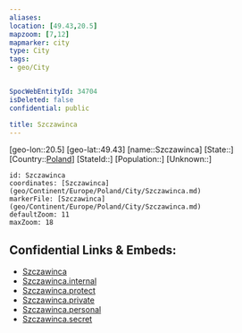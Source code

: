 ```yaml
---
aliases: 
location: [49.43,20.5]
mapzoom: [7,12] 
mapmarker: city 
type: City
tags:
- geo/City


SpocWebEntityId: 34704
isDeleted: false
confidential: public

title: Szczawinca
---
```

[geo-lon::20.5]
[geo-lat::49.43]
[name::Szczawinca]
[State::]
[Country::[Poland](geo/Continent/Europe/Poland.md)]
[StateId::]
[Population::]
[Unknown::]


```leaflet
id: Szczawinca
coordinates: [Szczawinca](geo/Continent/Europe/Poland/City/Szczawinca.md)
markerFile: [Szczawinca](geo/Continent/Europe/Poland/City/Szczawinca.md)
defaultZoom: 11 
maxZoom: 18
```


## Confidential Links & Embeds: 
- [Szczawinca](../../../../../../_public/geo/Continent/Europe/Poland/City/Szczawinca.md) 
- [Szczawinca.internal](../../../../../../_internal/geo/Continent/Europe/Poland/City/Szczawinca.internal.md) 
- [Szczawinca.protect](../../../../../../_protect/geo/Continent/Europe/Poland/City/Szczawinca.protect.md) 
- [Szczawinca.private](../../../../../../_private/geo/Continent/Europe/Poland/City/Szczawinca.private.md) 
- [Szczawinca.personal](../../../../../../_personal/geo/Continent/Europe/Poland/City/Szczawinca.personal.md) 
- [Szczawinca.secret](../../../../../../_secret/geo/Continent/Europe/Poland/City/Szczawinca.secret.md) 
